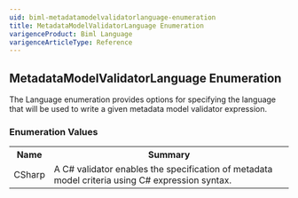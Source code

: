 ```yaml
---
uid: biml-metadatamodelvalidatorlanguage-enumeration
title: MetadataModelValidatorLanguage Enumeration
varigenceProduct: Biml Language
varigenceArticleType: Reference
---
```


## MetadataModelValidatorLanguage Enumeration<div class="LanguageSummary"><div class ="SummaryItem">The Language enumeration provides options for specifying the language that will be used to write a given metadata model validator expression.</div></div><div class="EnumValueGroup">### Enumeration Values<table id="EnumValue" class="MemberList"><tbody><tr><th class="MemberNameColumnHeader">Name</th><th class="MemberSummaryColumnHeader">Summary</th></tr><tr class="cd0"><td class="MemberName">CSharp</td><td class="MemberSummary"><div class ="SummaryItem">A C# validator enables the specification of metadata model criteria using C# expression syntax.</div> </td></tr></tbody></table></div>
